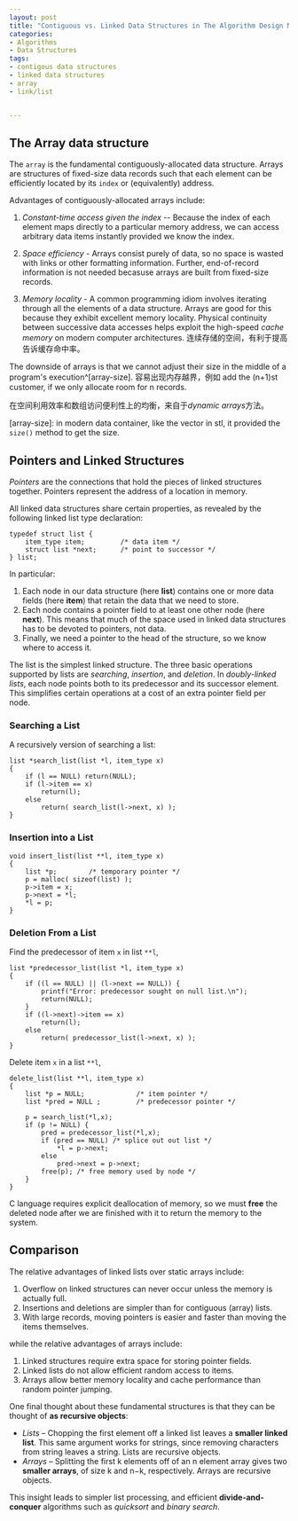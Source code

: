 ```yaml
---
layout: post
title: "Contiguous vs. Linked Data Structures in The Algorithm Design Manual"
categories:
- Algorithms
- Data Structures
tags:
- contigous data structures
- linked data structures
- array
- link/list


---
```


## The Array data structure ##

The `array` is the fundamental contiguously-allocated data structure. Arrays are structures of fixed-size data records such that each element can be efficiently located by its `index` or (equivalently) address.

Advantages of contiguously-allocated arrays include:

1. *Constant-time access given the index* -- Because the index of each element maps directly to a particular memory address, we can access arbitrary data items instantly provided we know the index.

1.  *Space efficiency* - Arrays consist purely of data, so no space is wasted with links or other formatting information. Further, end-of-record information is not needed becasuse arrays are built from fixed-size records.
2.  *Memory locality* - A common programming idiom involves iterating through all the elements of a data structure. Arrays are good for this because they exhibit excellent memory locality. Physical continuity between successive data accesses helps exploit the high-speed *cache memory* on modern computer architectures. 连续存储的空间，有利于提高告诉缓存命中率。

The downside of arrays is that we cannot adjust their size in the middle of a program's execution^[array-size].
容易出现内存越界，例如 add the (n+1)st customer, if we only allocate room for n records.

在空间利用效率和数组访问便利性上的均衡，来自于*dynamic arrays*方法。 

[array-size]: in modern data container, like the vector in stl, it provided the `size()` method to get the size. 

## Pointers and Linked Structures ##

*Pointers* are the connections that hold the pieces of linked structures together. Pointers represent the address of a location in memory. 

All linked data structures share certain properties, as revealed by the following
linked list type declaration: 

    typedef struct list {
    	item_type item; 		/* data item */
		struct list *next; 		/* point to successor */
	} list;

In particular:

1. Each node in our data structure (here **list**) contains one or more data fields
(here **item**) that retain the data that we need to store.
1. Each node contains a pointer field to at least one other node (here **next**).
This means that much of the space used in linked data structures has to be
devoted to pointers, not data.
1. Finally, we need a pointer to the head of the structure, so we know where to
access it.

The list is the simplest linked structure. The three basic operations supported
by lists are *searching*, *insertion*, and *deletion*. In *doubly-linked lists*, each node points
both to its predecessor and its successor element. This simplifies certain operations
at a cost of an extra pointer field per node.

### Searching a List ###

A recursively version of searching a list:

	list *search_list(list *l, item_type x)
	{
		if (l == NULL) return(NULL);
		if (l->item == x)
			return(l);
		else
			return( search_list(l->next, x) );
	}

### Insertion into a List ###

	void insert_list(list **l, item_type x)
	{
		list *p; 		/* temporary pointer */
		p = malloc( sizeof(list) );
		p->item = x;
		p->next = *l;
		*l = p;
	}

### Deletion From a List ###

Find the predecessor of item `x` in list `**l`,

	list *predecessor_list(list *l, item_type x)
	{
		if ((l == NULL) || (l->next == NULL)) {
			printf("Error: predecessor sought on null list.\n");
			return(NULL);
		}
		if ((l->next)->item == x)
			return(l);
		else
			return( predecessor_list(l->next, x) );
	}

Delete item `x` in a list `**l`,

	delete_list(list **l, item_type x)
	{
		list *p = NULL; 			/* item pointer */
		list *pred = NULL ; 		/* predecessor pointer */		
		
		p = search_list(*l,x);
		if (p != NULL) {
			pred = predecessor_list(*l,x);
			if (pred == NULL) /* splice out out list */
				*l = p->next;
			else
				pred->next = p->next;
			free(p); /* free memory used by node */
		}
	}

C language requires explicit deallocation of memory, so we must **free** the
deleted node after we are finished with it to return the memory to the system.

## Comparison ##

The relative advantages of linked lists over static arrays include:

1. Overflow on linked structures can never occur unless the memory is actually
full.
2. Insertions and deletions are simpler than for contiguous (array) lists.
3. With large records, moving pointers is easier and faster than moving the
items themselves.

while the relative advantages of arrays include:

1. Linked structures require extra space for storing pointer fields.
2. Linked lists do not allow efficient random access to items.
3. Arrays allow better memory locality and cache performance than random
pointer jumping.

One final thought about these fundamental structures is that they can be
thought of **as recursive objects**:

- *Lists* – Chopping the first element off a linked list leaves a **smaller linked list**.
This same argument works for strings, since removing characters from string
leaves a string. Lists are recursive objects.
- *Arrays* – Splitting the first k elements off of an n element array gives two
**smaller arrays**, of size k and n−k, respectively. Arrays are recursive objects.

This insight leads to simpler list processing, and efficient **divide-and-conquer**
algorithms such as *quicksort* and *binary search*.
